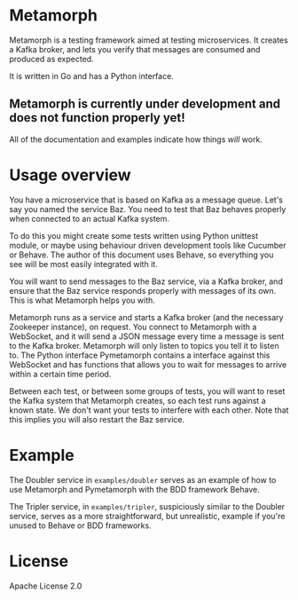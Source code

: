 # Metamorph
Metamorph is a testing framework aimed at testing microservices. It creates a Kafka broker, and lets
you verify that messages are consumed and produced as expected.

It is written in Go and has a Python interface.

## Metamorph is currently under development and does not function properly yet!
All of the documentation and examples indicate how things _will_ work.

# Usage overview
You have a microservice that is based on Kafka as a message queue. Let's say you named the service
Baz. You need to test that Baz behaves properly when connected to an actual Kafka system.

To do this you might create some tests written using Python unittest module, or maybe using 
behaviour driven development tools like Cucumber or Behave. The author of this document uses Behave,
so everything you see will be most easily integrated with it.

You will want to send messages to the Baz service, via a Kafka broker, and ensure that the Baz
service responds properly with messages of its own. This is what Metamorph helps you with.

Metamorph runs as a service and starts a Kafka broker (and the necessary Zookeeper instance), on
request. You connect to Metamorph with a WebSocket, and it will send a JSON message every time a
message is sent to the Kafka broker. Metamorph will only listen to topics you tell it to listen to.
The Python interface Pymetamorph contains a interface against this WebSocket and has functions that
allows you to wait for messages to arrive within a certain time period. 

Between each test, or between some groups of tests, you will want to reset the Kafka system that
Metamorph creates, so each test runs against a known state. We don't want your tests to interfere
with each other. Note that this implies you will also restart the Baz service.

# Example
The Doubler service in `examples/doubler` serves as an example of how to use Metamorph and
Pymetamorph with the BDD framework Behave.

The Tripler service, in `examples/tripler`, suspiciously similar to the Doubler service, serves as
a more straightforward, but unrealistic, example if you're unused to Behave or BDD frameworks.

# License
Apache License 2.0